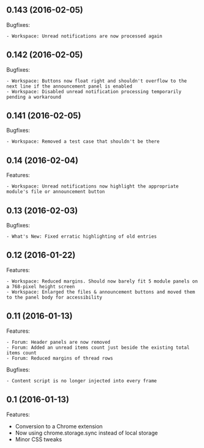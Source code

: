 ﻿## 0.143 (2016-02-05)

Bugfixes:

	- Workspace: Unread notifications are now processed again

## 0.142 (2016-02-05)

Bugfixes:

	- Workspace: Buttons now float right and shouldn't overflow to the next line if the announcement panel is enabled
	- Workspace: Disabled unread notification processing temporarily pending a workaround

## 0.141 (2016-02-05)

Bugfixes:

	- Workspace: Removed a test case that shouldn't be there

## 0.14 (2016-02-04)

Features:

	- Workspace: Unread notifications now highlight the appropriate module's file or announcement button

## 0.13 (2016-02-03)

Bugfixes:

	- What's New: Fixed erratic highlighting of old entries

## 0.12 (2016-01-22)

Features:

	- Workspace: Reduced margins. Should now barely fit 5 module panels on a 768-pixel height screen
	- Workspace: Enlarged the files & announcement buttons and moved them to the panel body for accessibility

## 0.11 (2016-01-13)

Features:

	- Forum: Header panels are now removed
	- Forum: Added an unread items count just beside the existing total items count
	- Forum: Reduced margins of thread rows
	
Bugfixes:

	- Content script is no longer injected into every frame

## 0.1 (2016-01-13)

Features:

  - Conversion to a Chrome extension
  - Now using chrome.storage.sync instead of local storage
  - Minor CSS tweaks